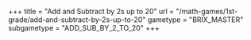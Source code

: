 +++
title = "Add and Subtract by 2s up to 20"
url = "/math-games/1st-grade/add-and-subtract-by-2s-up-to-20"
gametype = "BRIX_MASTER"
subgametype = "ADD_SUB_BY_2_TO_20"
+++